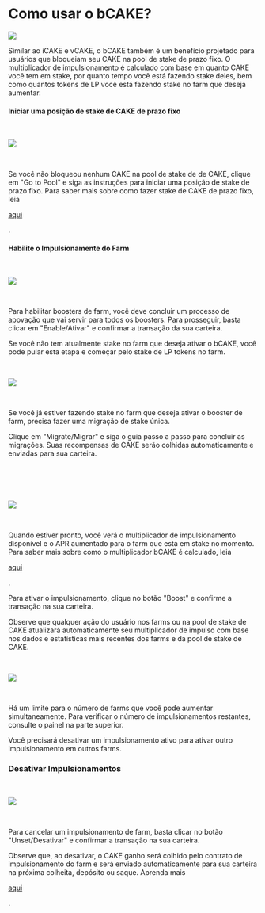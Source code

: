 # Como usar o bCAKE?

![](https://1397868517-files.gitbook.io/\~/files/v0/b/gitbook-x-prod.appspot.com/o/spaces%2F-MHREX7DHcljbY5IkjgJ-3224365849%2Fuploads%2FF6uV9jXJgSlp57sXn0Ks%2Fhow-to-use-bCAKE.png?alt=media\&token=f89360a2-df4f-4172-b186-51aff09d5465)

Similar ao iCAKE e vCAKE, o bCAKE também é um benefício projetado para usuários que bloqueiam seu CAKE na pool de stake de prazo fixo. O multiplicador de impulsionamento é calculado com base em quanto CAKE você tem em stake, por quanto tempo você está fazendo stake deles, bem como quantos tokens de LP você está fazendo stake no farm que deseja aumentar.

#### Iniciar uma posição de stake de CAKE de prazo fixo <a href="#iniciar-uma-posicao-de-stake-de-cake-de-prazo-fixo" id="iniciar-uma-posicao-de-stake-de-cake-de-prazo-fixo"></a>

​

![](https://1397868517-files.gitbook.io/\~/files/v0/b/gitbook-x-prod.appspot.com/o/spaces%2F-MHREX7DHcljbY5IkjgJ-3224365849%2Fuploads%2F4NN7FPzutL38GOItIYLG%2Fimage.png?alt=media\&token=37eee547-a9ca-4906-a115-05891803e4b3)

​

Se você não bloqueou nenhum CAKE na pool de stake de de CAKE, clique em "Go to Pool" e siga as instruções para iniciar uma posição de stake de prazo fixo. Para saber mais sobre como fazer stake de CAKE de prazo fixo, leia

[aqui](https://docs.pancakeswap.finance/v/portuguese-brazilian/products/pancakeswap-exchange)

.

#### Habilite o Impulsionamente do Farm <a href="#enable-farm-boosters" id="enable-farm-boosters"></a>

​

![](https://1397868517-files.gitbook.io/\~/files/v0/b/gitbook-x-prod.appspot.com/o/spaces%2F-MHREX7DHcljbY5IkjgJ-3224365849%2Fuploads%2FHQP2Ddihksg8eLKJBqvJ%2Fimage.png?alt=media\&token=d8747f9e-d72e-47f4-9146-65a521371ead)

​

Para habilitar boosters de farm, você deve concluir um processo de apovação que vai servir para todos os boosters. Para prosseguir, basta clicar em "Enable/Ativar" e confirmar a transação da sua carteira.

Se você não tem atualmente stake no farm que deseja ativar o bCAKE, você pode pular esta etapa e começar pelo stake de LP tokens no farm.

​

![](https://1397868517-files.gitbook.io/\~/files/v0/b/gitbook-x-prod.appspot.com/o/spaces%2F-MHREX7DHcljbY5IkjgJ-3224365849%2Fuploads%2FSY9dLQ3tQJWzd1m0ixBr%2Fimage.png?alt=media\&token=751380e0-c881-4d02-9568-57d4738effe9)

​

Se você já estiver fazendo stake no farm que deseja ativar o booster de farm, precisa fazer uma migração de stake única.

Clique em "Migrate/Migrar" e siga o guia passo a passo para concluir as migrações. Suas recompensas de CAKE serão colhidas automaticamente e enviadas para sua carteira.

#### ​​ <a href="#activate-boosters" id="activate-boosters"></a>

​

![](https://1397868517-files.gitbook.io/\~/files/v0/b/gitbook-x-prod.appspot.com/o/spaces%2F-MHREX7DHcljbY5IkjgJ-3224365849%2Fuploads%2FHdoms6nphNyEVOk5M97X%2Fimage.png?alt=media\&token=2bda98a8-55e1-4b8a-a5f0-399d5c2a90e9)

​

Quando estiver pronto, você verá o multiplicador de impulsionamento disponível e o APR aumentado para o farm que está em stake no momento. Para saber mais sobre como o multiplicador bCAKE é calculado, leia

[aqui](https://docs.pancakeswap.finance/v/portuguese-brazilian/products/yield-farming/bcake/faq)

.

Para ativar o impulsionamento, clique no botão "Boost" e confirme a transação na sua carteira.

Observe que qualquer ação do usuário nos farms ou na pool de stake de CAKE atualizará automaticamente seu multiplicador de impulso com base nos dados e estatísticas mais recentes dos farms e da pool de stake de CAKE.

​

![](https://1397868517-files.gitbook.io/\~/files/v0/b/gitbook-x-prod.appspot.com/o/spaces%2F-MHREX7DHcljbY5IkjgJ-3224365849%2Fuploads%2FwSlfrhh78NormPKzT6TQ%2Fimage.png?alt=media\&token=4d2eb1a2-60ab-48b6-a163-0a2db7ff0a47)

​

Há um limite para o número de farms que você pode aumentar simultaneamente. Para verificar o número de impulsionamentos restantes, consulte o painel na parte superior.

Você precisará desativar um impulsionamento ativo para ativar outro impulsionamento em outros farms.

### Desativar Impulsionamentos <a href="#unset-boosters" id="unset-boosters"></a>

​

![](https://1397868517-files.gitbook.io/\~/files/v0/b/gitbook-x-prod.appspot.com/o/spaces%2F-MHREX7DHcljbY5IkjgJ-3224365849%2Fuploads%2FEqw6iFrDIp7yScj4Y2UD%2Fimage.png?alt=media\&token=f3ca83ba-f3e4-44e5-894f-a302fda48774)

​

Para cancelar um impulsionamento de farm, basta clicar no botão "Unset/Desativar" e confirmar a transação na sua carteira.

Observe que, ao desativar, o CAKE ganho será colhido pelo contrato de impulsionamento do farm e será enviado automaticamente para sua carteira na próxima colheita, depósito ou saque. Aprenda mais

[aqui](https://docs.pancakeswap.finance/v/portuguese-brazilian/products/yield-farming/bcake/faq)

.

